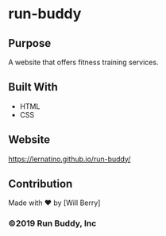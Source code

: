 # run-buddy


## Purpose
A website that offers fitness training services.


## Built With
* HTML
* CSS


## Website
https://lernatino.github.io/run-buddy/


## Contribution
Made with ❤️ by [Will Berry]


### ©️2019 Run Buddy, Inc


